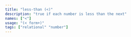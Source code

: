 ```yaml
---
title: "less-than (<)"
description: "true if each number is less than the next"
names: ["<"]
usage: "(< form+)"
tags: ["relational" "number"]
---
```

